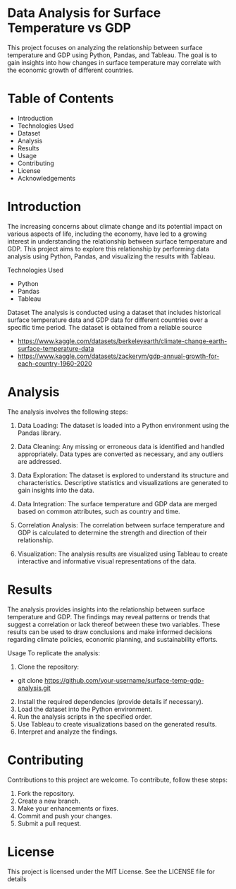 # Data Analysis for Surface Temperature vs GDP
This project focuses on analyzing the relationship between surface temperature and GDP using Python, Pandas, and Tableau. The goal is to gain insights into how changes in surface temperature may correlate with the economic growth of different countries.

# Table of Contents
- Introduction
- Technologies Used
- Dataset
- Analysis
- Results
- Usage
- Contributing
- License
- Acknowledgements

# Introduction
The increasing concerns about climate change and its potential impact on various aspects of life, including the economy, have led to a growing interest in understanding the relationship between surface temperature and GDP. This project aims to explore this relationship by performing data analysis using Python, Pandas, and visualizing the results with Tableau.

Technologies Used
- Python
- Pandas
- Tableau

Dataset
The analysis is conducted using a dataset that includes historical surface temperature data and GDP data for different countries over a specific time period. The dataset is obtained from a reliable source 
- https://www.kaggle.com/datasets/berkeleyearth/climate-change-earth-surface-temperature-data
- https://www.kaggle.com/datasets/zackerym/gdp-annual-growth-for-each-country-1960-2020


# Analysis
The analysis involves the following steps:

1. Data Loading: The dataset is loaded into a Python environment using the Pandas library.

2. Data Cleaning: Any missing or erroneous data is identified and handled appropriately. Data types are converted as necessary, and any outliers are addressed.

3. Data Exploration: The dataset is explored to understand its structure and characteristics. Descriptive statistics and visualizations are generated to gain insights into the data.

4. Data Integration: The surface temperature and GDP data are merged based on common attributes, such as country and time.

5. Correlation Analysis: The correlation between surface temperature and GDP is calculated to determine the strength and direction of their relationship.

6. Visualization: The analysis results are visualized using Tableau to create interactive and informative visual representations of the data.

# Results
The analysis provides insights into the relationship between surface temperature and GDP. The findings may reveal patterns or trends that suggest a correlation or lack thereof between these two variables. These results can be used to draw conclusions and make informed decisions regarding climate policies, economic planning, and sustainability efforts.

Usage
To replicate the analysis:

1. Clone the repository:
- git clone https://github.com/your-username/surface-temp-gdp-analysis.git
2. Install the required dependencies (provide details if necessary).
3. Load the dataset into the Python environment.
4. Run the analysis scripts in the specified order.
5. Use Tableau to create visualizations based on the generated results.
6. Interpret and analyze the findings.

# Contributing
Contributions to this project are welcome. To contribute, follow these steps:
1. Fork the repository.
2. Create a new branch.
3. Make your enhancements or fixes.
4. Commit and push your changes.
5. Submit a pull request.

# License
This project is licensed under the MIT License. See the LICENSE file for details
